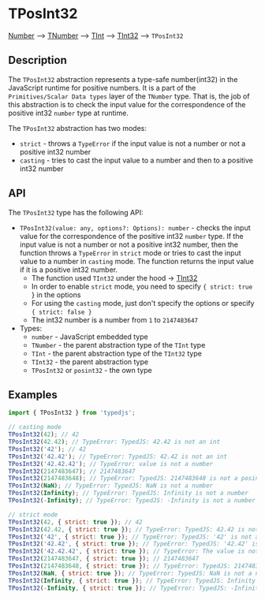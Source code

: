 # TPosInt32

[Number](https://developer.mozilla.org/en-US/docs/Web/JavaScript/Reference/Global_Objects/Number) --> [TNumber](../../../README.md) --> [TInt](../../README.md) --> [TInt32](../README.md) --> `TPosInt32`

## Description

The `TPosInt32` abstraction represents a type-safe number(int32) in the JavaScript runtime for positive numbers. It is a part of the `Primitives/Scalar Data types` layer of the `TNumber` type.
That is, the job of this abstraction is to check the input value for the correspondence of the positive int32 `number` type at runtime.

The `TPosInt32` abstraction has two modes:
- `strict` - throws a `TypeError` if the input value is not a number or not a positive int32 number
- `casting` - tries to cast the input value to a number and then to a positive int32 number

## API

The `TPosInt32` type has the following API:

- `TPosInt32(value: any, options?: Options): number` - checks the input value for the correspondence of the positive int32 `number` type. If the input value is not a number or not a positive int32 number, then the function throws a `TypeError` in `strict` mode or tries to cast the input value to a number in `casting` mode. The function returns the input value if it is a positive int32 number.
  - The function used `TInt32` under the hood -> [TInt32](../README.md)
  - In order to enable `strict` mode, you need to specify `{ strict: true `} in the options
  - For using the `casting` mode, just don't specify the options or specify `{ strict: false }`
  - The int32 number is a number from `1` to `2147483647`
- Types:
  - `number` - JavaScript embedded type
  - `TNumber` - the parent abstraction type of the `TInt` type
  - `TInt` - the parent abstraction type of the `TInt32` type
  - `TInt32` - the parent abstraction type
  - `TPosInt32` or `posint32` - the own type

## Examples

```javascript
import { TPosInt32 } from 'typedjs';

// casting mode
TPosInt32(42); // 42
TPosInt32(42.42); // TypeError: TypedJS: 42.42 is not an int
TPosInt32('42'); // 42
TPosInt32('42.42'); // TypeError: TypedJS: 42.42 is not an int
TPosInt32('42.42.42'); // TypeError: value is not a number
TPosInt32(2147483647); // 2147483647
TPosInt32(2147483648); // TypeError: TypedJS: 2147483648 is not a posint32
TPosInt32(NaN); // TypeError: TypedJS: NaN is not a number
TPosInt32(Infinity); // TypeError: TypedJS: Infinity is not a number
TPosInt32(-Infinity); // TypeError: TypedJS: -Infinity is not a number

// strict mode
TPosInt32(42, { strict: true }); // 42
TPosInt32(42.42, { strict: true }); // TypeError: TypedJS: 42.42 is not an int
TPosInt32('42', { strict: true }); // TypeError: TypedJS: '42' is not a number
TPosInt32('42.42', { strict: true }); // TypeError: TypedJS: '42.42' is not a number
TPosInt32('42.42.42', { strict: true }); // TypeError: The value is not a number
TPosInt32(2147483647, { strict: true }); // 2147483647
TPosInt32(2147483648, { strict: true }); // TypeError: TypedJS: 2147483648 is not a posint32
TPosInt32(NaN, { strict: true }); // TypeError: TypedJS: NaN is not a number
TPosInt32(Infinity, { strict: true }); // TypeError: TypedJS: Infinity is not a number
TPosInt32(-Infinity, { strict: true }); // TypeError: TypedJS: -Infinity is not a number
```
